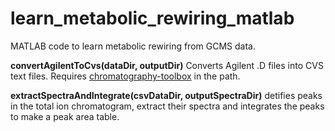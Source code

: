 # learn_metabolic_rewiring_matlab
MATLAB code to learn metabolic rewiring from GCMS data.

<b>convertAgilentToCvs(dataDir, outputDir)</b>
Converts Agilent .D files into CVS text files. Requires <a href="https://www.mathworks.com/matlabcentral/fileexchange/47696-chromatography-toolbox">chromatography-toolbox</a> in the path.


<b>extractSpectraAndIntegrate(csvDataDir, outputSpectraDir)</b>
detifies peaks in the total ion chromatogram, extract their spectra and integrates the peaks to make a peak area table.
